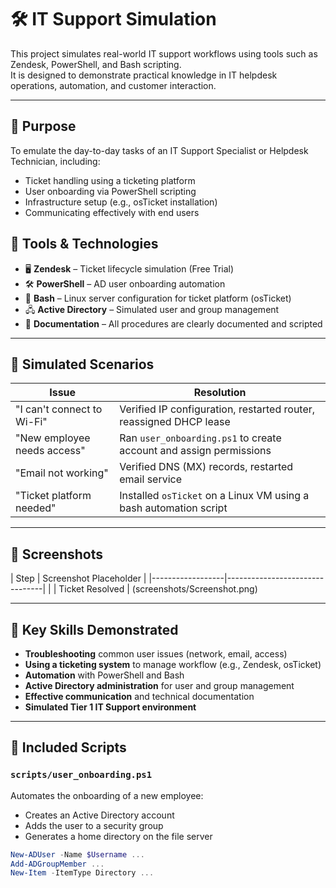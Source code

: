 # 🛠️ IT Support Simulation

This project simulates real-world IT support workflows using tools such as Zendesk, PowerShell, and Bash scripting.  
It is designed to demonstrate practical knowledge in IT helpdesk operations, automation, and customer interaction.

---

## 🎯 Purpose

To emulate the day-to-day tasks of an IT Support Specialist or Helpdesk Technician, including:
- Ticket handling using a ticketing platform
- User onboarding via PowerShell scripting
- Infrastructure setup (e.g., osTicket installation)
- Communicating effectively with end users

## 🧰 Tools & Technologies

- 🖥️ **Zendesk** – Ticket lifecycle simulation (Free Trial)
- 🛠️ **PowerShell** – AD user onboarding automation
- 🐧 **Bash** – Linux server configuration for ticket platform (osTicket)
- 🖧 **Active Directory** – Simulated user and group management
- 📜 **Documentation** – All procedures are clearly documented and scripted
  
---

## 💼 Simulated Scenarios

| Issue                            | Resolution                                                                 |
|----------------------------------|-----------------------------------------------------------------------------|
| "I can't connect to Wi-Fi"       | Verified IP configuration, restarted router, reassigned DHCP lease         |
| "New employee needs access"      | Ran `user_onboarding.ps1` to create account and assign permissions         |
| "Email not working"              | Verified DNS (MX) records, restarted email service                         |
| "Ticket platform needed"         | Installed `osTicket` on a Linux VM using a bash automation script          |

---

## 📸 Screenshots

| Step             | Screenshot Placeholder         |
|------------------|--------------------------------| |
| Ticket Resolved   | (screenshots/Screenshot.png)      

---

## 🧠 Key Skills Demonstrated

- **Troubleshooting** common user issues (network, email, access)
- **Using a ticketing system** to manage workflow (e.g., Zendesk, osTicket)
- **Automation** with PowerShell and Bash
- **Active Directory administration** for user and group management
- **Effective communication** and technical documentation
- **Simulated Tier 1 IT Support environment**

---


## 📜 Included Scripts

### `scripts/user_onboarding.ps1`
Automates the onboarding of a new employee:
- Creates an Active Directory account
- Adds the user to a security group
- Generates a home directory on the file server

```powershell
New-ADUser -Name $Username ...
Add-ADGroupMember ...
New-Item -ItemType Directory ...
